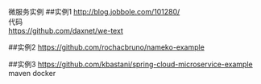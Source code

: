 微服务实例
##实例1
http://blog.jobbole.com/101280/  
代码  
https://github.com/daxnet/we-text

##实例2
https://github.com/rochacbruno/nameko-example

##实例3
https://github.com/kbastani/spring-cloud-microservice-example
maven
docker